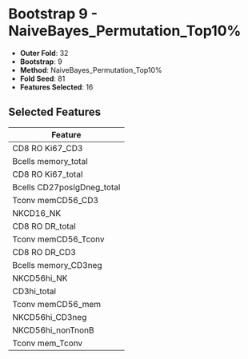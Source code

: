 # Bootstrap 9 - NaiveBayes_Permutation_Top10%

- **Outer Fold**: 32
- **Bootstrap**: 9
- **Method**: NaiveBayes_Permutation_Top10%
- **Fold Seed**: 81
- **Features Selected**: 16

## Selected Features

| Feature |
|---------|
| CD8  RO Ki67_CD3 |
| Bcells memory_total |
| CD8 RO Ki67_total |
| Bcells CD27posIgDneg_total |
| Tconv memCD56_CD3 |
| NKCD16_NK |
| CD8 RO DR_total |
| Tconv memCD56_Tconv |
| CD8 RO DR_CD3 |
| Bcells memory_CD3neg |
| NKCD56hi_NK |
| CD3hi_total |
| Tconv memCD56_mem |
| NKCD56hi_CD3neg |
| NKCD56hi_nonTnonB |
| Tconv mem_Tconv |
